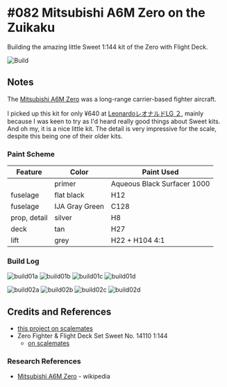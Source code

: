 # #082 Mitsubishi A6M Zero on the Zuikaku

Building the amazing little Sweet 1:144 kit of the Zero with Flight Deck.

![Build](./assets/Sweet14110_build.jpg?raw=true)

## Notes

The [Mitsubishi A6M Zero](https://en.wikipedia.org/wiki/Mitsubishi_A6M_Zero) was a long-range carrier-based fighter aircraft.

I picked up this kit for only ¥640 at [LeonardoレオナルドLG ２](https://goo.gl/maps/vD6QRryerktowoct8),
mainly because I was keen to try as I'd heard really good things about Sweet kits. And oh my, it is a nice little kit.
The detail is very impressive for the scale, despite this being one of their older kits.

### Paint Scheme

| Feature               | Color                | Paint Used |
|-----------------------|----------------------|------------|
|                       | primer               | Aqueous Black Surfacer 1000           |
| fuselage              | flat black           | H12           |
| fuselage              | IJA Gray Green       | C128           |
| prop, detail          | silver               | H8           |
| deck                  | tan                  | H27           |
| lift                  | grey                 | H22 + H104 4:1           |

### Build Log

![build01a](./assets/build01a.jpg?raw=true)
![build01b](./assets/build01b.jpg?raw=true)
![build01c](./assets/build01c.jpg?raw=true)
![build01d](./assets/build01d.jpg?raw=true)

![build02a](./assets/build02a.jpg?raw=true)
![build02b](./assets/build02b.jpg?raw=true)
![build02c](./assets/build02c.jpg?raw=true)
![build02d](./assets/build02d.jpg?raw=true)

## Credits and References

* [this project on scalemates](https://www.scalemates.com/profiles/mate.php?id=74137&p=projects&project=145732)
* Zero Fighter & Flight Deck Set Sweet No. 14110 1:144
    * [on scalemates](https://www.scalemates.com/kits/sweet-14110-zero-fighter-and-flight-deck-set--161467)

### Research References

* [Mitsubishi A6M Zero](https://en.wikipedia.org/wiki/Mitsubishi_A6M_Zero) - wikipedia
